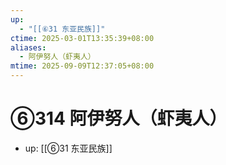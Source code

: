 ```yaml
---
up:
  - "[[⑥31 东亚民族]]"
ctime: 2025-03-01T13:35:39+08:00
aliases:
  - 阿伊努人（虾夷人）
mtime: 2025-09-09T12:37:05+08:00
---
```


# ⑥314 阿伊努人（虾夷人）

- up: [[⑥31 东亚民族]]
